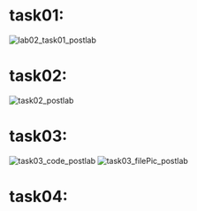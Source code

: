 # task01:
![lab02_task01_postlab](https://github.com/user-attachments/assets/f9235712-6245-486f-92a6-643bcd302b6c)

# task02:
![task02_postlab](https://github.com/user-attachments/assets/e538be8f-0100-47e9-bbdd-b51db099bc97)

# task03:
![task03_code_postlab](https://github.com/user-attachments/assets/6e9de7a5-a304-48a3-98c1-6c4faa7e8319)
![task03_filePic_postlab](https://github.com/user-attachments/assets/e6846eca-1d25-4fd5-b013-851d3734b7fc)
# task04:

